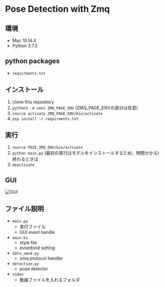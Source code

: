 # Pose Detection with Zmq

## 環境
- Mac 10.14.4
- Python 3.7.3

## python packages
- `requirments.txt`

## インストール
1. clone this repository
2. `python3 -m venv ZMQ_PAGE_ENV` (ZMQ_PAGE_ENVの部分は任意)
3. `source activate ZMQ_PAGE_ENV/bin/activate`
4. `pip install -r requirments.txt`

## 実行
1. `source POZE_ZMQ_ENV/bin/activate`
2. `python main.py` (最初の実行はモデルをインストールするため、時間かかる)
終わるときは
3. `deactivate`

## GUI
![GUI](https://github.com/maro525/pose_zmq/blob/master/images/screen.png)

## ファイル説明
- `main.py`
    - 実行ファイル
    - GUI event handle
- `main.kv`
    - style file
    - evnetbind setting
- `data_send.py`
    - zmq protocol handler
- `detection.py`
    - pose detector
- `video`
    - 動画ファイルを入れるフォルダ